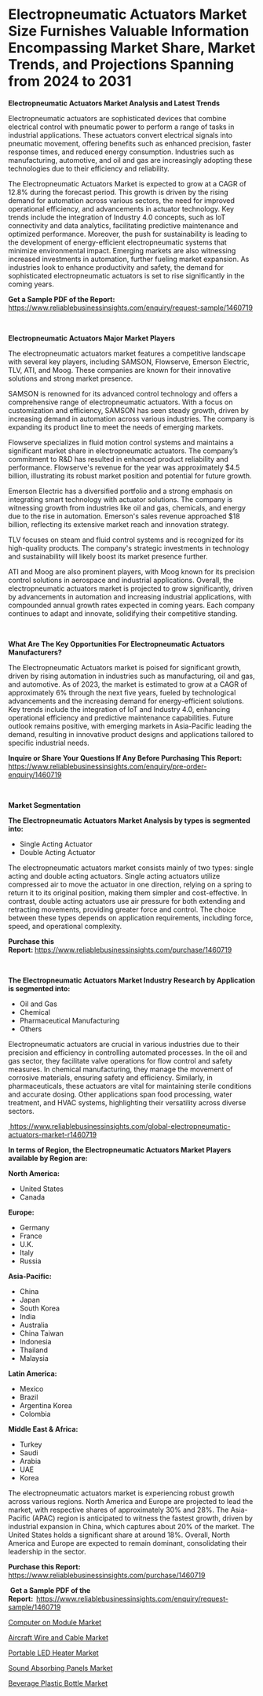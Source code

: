 <p><h1>Electropneumatic Actuators Market Size Furnishes Valuable Information Encompassing Market Share, Market Trends, and Projections Spanning from 2024 to 2031</h1></p><p><strong>Electropneumatic Actuators Market Analysis and Latest Trends</strong></p>
<p><p>Electropneumatic actuators are sophisticated devices that combine electrical control with pneumatic power to perform a range of tasks in industrial applications. These actuators convert electrical signals into pneumatic movement, offering benefits such as enhanced precision, faster response times, and reduced energy consumption. Industries such as manufacturing, automotive, and oil and gas are increasingly adopting these technologies due to their efficiency and reliability.</p><p>The Electropneumatic Actuators Market is expected to grow at a CAGR of 12.8% during the forecast period. This growth is driven by the rising demand for automation across various sectors, the need for improved operational efficiency, and advancements in actuator technology. Key trends include the integration of Industry 4.0 concepts, such as IoT connectivity and data analytics, facilitating predictive maintenance and optimized performance. Moreover, the push for sustainability is leading to the development of energy-efficient electropneumatic systems that minimize environmental impact. Emerging markets are also witnessing increased investments in automation, further fueling market expansion. As industries look to enhance productivity and safety, the demand for sophisticated electropneumatic actuators is set to rise significantly in the coming years.</p></p>
<p><strong>Get a Sample PDF of the Report:&nbsp;</strong> <a href="https://www.reliablebusinessinsights.com/enquiry/request-sample/1460719?utm_campaign=1109&utm_medium=2&utm_source=Github&utm_content=ia&utm_term=01102024&utm_id=electropneumatic-actuators">https://www.reliablebusinessinsights.com/enquiry/request-sample/1460719</a></p>
<p>&nbsp;</p>
<p><strong>Electropneumatic Actuators Major Market Players</strong></p>
<p><p>The electropneumatic actuators market features a competitive landscape with several key players, including SAMSON, Flowserve, Emerson Electric, TLV, ATI, and Moog. These companies are known for their innovative solutions and strong market presence.</p><p>SAMSON is renowned for its advanced control technology and offers a comprehensive range of electropneumatic actuators. With a focus on customization and efficiency, SAMSON has seen steady growth, driven by increasing demand in automation across various industries. The company is expanding its product line to meet the needs of emerging markets.</p><p>Flowserve specializes in fluid motion control systems and maintains a significant market share in electropneumatic actuators. The company’s commitment to R&D has resulted in enhanced product reliability and performance. Flowserve's revenue for the year was approximately $4.5 billion, illustrating its robust market position and potential for future growth.</p><p>Emerson Electric has a diversified portfolio and a strong emphasis on integrating smart technology with actuator solutions. The company is witnessing growth from industries like oil and gas, chemicals, and energy due to the rise in automation. Emerson's sales revenue approached $18 billion, reflecting its extensive market reach and innovation strategy.</p><p>TLV focuses on steam and fluid control systems and is recognized for its high-quality products. The company's strategic investments in technology and sustainability will likely boost its market presence further.</p><p>ATI and Moog are also prominent players, with Moog known for its precision control solutions in aerospace and industrial applications. Overall, the electropneumatic actuators market is projected to grow significantly, driven by advancements in automation and increasing industrial applications, with compounded annual growth rates expected in coming years. Each company continues to adapt and innovate, solidifying their competitive standing.</p></p>
<p>&nbsp;</p>
<p><strong>What Are The Key Opportunities For Electropneumatic Actuators Manufacturers?</strong></p>
<p><p>The Electropneumatic Actuators market is poised for significant growth, driven by rising automation in industries such as manufacturing, oil and gas, and automotive. As of 2023, the market is estimated to grow at a CAGR of approximately 6% through the next five years, fueled by technological advancements and the increasing demand for energy-efficient solutions. Key trends include the integration of IoT and Industry 4.0, enhancing operational efficiency and predictive maintenance capabilities. Future outlook remains positive, with emerging markets in Asia-Pacific leading the demand, resulting in innovative product designs and applications tailored to specific industrial needs.</p></p>
<p><strong>Inquire or Share Your Questions If Any Before Purchasing This Report:</strong> <a href="https://www.reliablebusinessinsights.com/enquiry/pre-order-enquiry/1460719?utm_campaign=1109&utm_medium=2&utm_source=Github&utm_content=ia&utm_term=01102024&utm_id=electropneumatic-actuators">https://www.reliablebusinessinsights.com/enquiry/pre-order-enquiry/1460719</a></p>
<p>&nbsp;</p>
<p><strong>Market Segmentation</strong></p>
<p><strong>The Electropneumatic Actuators Market Analysis by types is segmented into:</strong></p>
<p><ul><li>Single Acting Actuator</li><li>Double Acting Actuator</li></ul></p>
<p><p>The electropneumatic actuators market consists mainly of two types: single acting and double acting actuators. Single acting actuators utilize compressed air to move the actuator in one direction, relying on a spring to return it to its original position, making them simpler and cost-effective. In contrast, double acting actuators use air pressure for both extending and retracting movements, providing greater force and control. The choice between these types depends on application requirements, including force, speed, and operational complexity.</p></p>
<p><strong>Purchase this Report:&nbsp;</strong><a href="https://www.reliablebusinessinsights.com/purchase/1460719?utm_campaign=1109&utm_medium=2&utm_source=Github&utm_content=ia&utm_term=01102024&utm_id=electropneumatic-actuators">https://www.reliablebusinessinsights.com/purchase/1460719</a></p>
<p>&nbsp;</p>
<p><strong>The Electropneumatic Actuators Market Industry Research by Application is segmented into:</strong></p>
<p><ul><li>Oil and Gas</li><li>Chemical</li><li>Pharmaceutical Manufacturing</li><li>Others</li></ul></p>
<p><p>Electropneumatic actuators are crucial in various industries due to their precision and efficiency in controlling automated processes. In the oil and gas sector, they facilitate valve operations for flow control and safety measures. In chemical manufacturing, they manage the movement of corrosive materials, ensuring safety and efficiency. Similarly, in pharmaceuticals, these actuators are vital for maintaining sterile conditions and accurate dosing. Other applications span food processing, water treatment, and HVAC systems, highlighting their versatility across diverse sectors.</p></p>
<p><a href="https://www.reliablebusinessinsights.com/global-electropneumatic-actuators-market-r1460719?utm_campaign=1109&utm_medium=2&utm_source=Github&utm_content=ia&utm_term=01102024&utm_id=electropneumatic-actuators">&nbsp;https://www.reliablebusinessinsights.com/global-electropneumatic-actuators-market-r1460719</a></p>
<p><strong>In terms of Region, the Electropneumatic Actuators Market Players available by Region are:</strong></p>
<p>
    <p> <strong> North America: </strong>
        <ul>
            <li>United States</li>
            <li>Canada</li>
        </ul>
        </p> 
    <p> <strong> Europe: </strong>
        <ul>
            <li>Germany</li>
            <li>France</li>
            <li>U.K.</li>
            <li>Italy</li>
            <li>Russia</li>
        </ul>
        </p> 
    <p> <strong> Asia-Pacific: </strong>
        <ul>
            <li>China</li>
            <li>Japan</li>
            <li>South Korea</li>
            <li>India</li>
            <li>Australia</li>
            <li>China Taiwan</li>
            <li>Indonesia</li>
            <li>Thailand</li>
            <li>Malaysia</li>
        </ul>
        </p> 
    <p> <strong> Latin America: </strong>
        <ul>
            <li>Mexico</li>
            <li>Brazil</li>
            <li>Argentina Korea</li>
            <li>Colombia</li>
        </ul>
        </p> 
    <p> <strong> Middle East & Africa: </strong>
        <ul>
            <li>Turkey</li>
            <li>Saudi</li>
            <li>Arabia</li>
            <li>UAE</li>
            <li>Korea</li>
        </ul>
    </p>
    </p>
<p><p>The electropneumatic actuators market is experiencing robust growth across various regions. North America and Europe are projected to lead the market, with respective shares of approximately 30% and 28%. The Asia-Pacific (APAC) region is anticipated to witness the fastest growth, driven by industrial expansion in China, which captures about 20% of the market. The United States holds a significant share at around 18%. Overall, North America and Europe are expected to remain dominant, consolidating their leadership in the sector.</p></p>
<p><strong>Purchase this Report: </strong><a href="https://www.reliablebusinessinsights.com/purchase/1460719?utm_campaign=1109&utm_medium=2&utm_source=Github&utm_content=ia&utm_term=01102024&utm_id=electropneumatic-actuators">https://www.reliablebusinessinsights.com/purchase/1460719</a></p>
<p>&nbsp;<strong>Get a Sample PDF of the Report:&nbsp;&nbsp;</strong><a href="https://www.reliablebusinessinsights.com/enquiry/request-sample/1460719?utm_campaign=1109&utm_medium=2&utm_source=Github&utm_content=ia&utm_term=01102024&utm_id=electropneumatic-actuators">https://www.reliablebusinessinsights.com/enquiry/request-sample/1460719</a></p>
<p><strong></strong></p>
<p><p><a href="https://issuu.com/reportprime-2/docs/computer-on-module-market-size-2030_eeea875f877039?utm_campaign=1109&utm_medium=2&utm_source=Github&utm_content=ia&utm_term=01102024&utm_id=electropneumatic-actuators">Computer on Module Market</a></p><p><a href="https://issuu.com/reportprime-2/docs/aircraft-wire-and-cable-market-size_8e6ba58f28674c?utm_campaign=1109&utm_medium=2&utm_source=Github&utm_content=ia&utm_term=01102024&utm_id=electropneumatic-actuators">Aircraft Wire and Cable Market</a></p><p><a href="https://github.com/DRIVERKAPAUL/Market-Research-Report-List-1/blob/main/portable-led-heater-market.md?utm_campaign=1109&utm_medium=2&utm_source=Github&utm_content=ia&utm_term=01102024&utm_id=electropneumatic-actuators">Portable LED Heater Market</a></p><p><a href="https://www.linkedin.com/pulse/sound-absorbing-panels-market-industry-trends-forecast-period-0pagc?utm_campaign=1109&utm_medium=2&utm_source=Github&utm_content=ia&utm_term=01102024&utm_id=electropneumatic-actuators">Sound Absorbing Panels Market</a></p><p><a href="https://www.linkedin.com/pulse/what-growth-drivers-beverage-plastic-bottle-market-comprehensive-bkd8c?utm_campaign=1109&utm_medium=2&utm_source=Github&utm_content=ia&utm_term=01102024&utm_id=electropneumatic-actuators">Beverage Plastic Bottle Market</a></p></p>